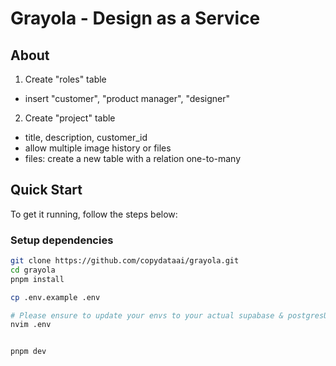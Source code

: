 # Grayola - Design as a Service


## About
1. Create "roles" table
 - insert "customer", "product manager", "designer"
2. Create "project" table
 - title, description, customer_id
 - allow multiple image history or files
 - files: create a new table with a relation one-to-many 


## Quick Start

To get it running, follow the steps below:

### Setup dependencies

``` sh
git clone https://github.com/copydataai/grayola.git
cd grayola
pnpm install

cp .env.example .env

# Please ensure to update your envs to your actual supabase & postgresURI
nvim .env


pnpm dev
```


